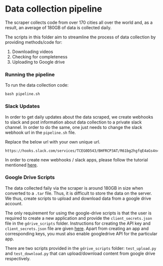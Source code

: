 # Data collection pipeline

The scraper collects code from over 170 cities all over the world and, as a result, an average of 180GB of data is collected daily. 

The scripts in this folder aim to streamline the process of data collection by providing methods/code for:
1. Downloading videos
2. Checking for completeness
3. Uploading to Google drive

### Running the pipeline

To run the data collection code:

```
bash pipeline.sh
```

### Slack Updates

In order to get daily updates about the data scraped, we create webhooks to slack and post information about data collection to a private slack channel. In order to do the same, one just needs to change the slack webhook url in the `pipeline.sh` file. 

Replace the below url with your own unique url.
```
https://hooks.slack.com/services/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
```

In order to create new webhooks / slack apps, please follow the tutorial mentioned [here](https://api.slack.com/messaging/webhooks).

### Google Drive Scripts

The data collected faily via the scraper is around 180GB in size when converted to a `.tar` file. Thus, it is difficult to store the data on the server. We thus, create scripts to upload and download data from a google drive account. 

The only requirement for using the google-drive scripts is that the user is required to create a new application and provide the `client_secrets.json` file in the `gdrive_scripts` folder. Instructions for creating the API key and `client_secrets.json` file are given [here](https://developers.google.com/adwords/api/docs/guides/authentication). Apart from creating an app and corresponding keys, you must also enable googledrive API for the particular app. 

There are two scripts provided in the `gdrive_scripts` folder: `test_upload.py` and `test_download.py` that can upload/download content from google drive respectively. 
